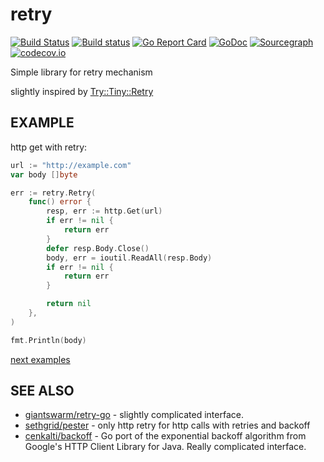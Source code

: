 # retry

[![Build Status](https://travis-ci.org/avast/retry-go.svg)](https://travis-ci.org/avast/retry-go)
[![Build status](https://ci.appveyor.com/api/projects/status/urj0cf370sr5hjw4?svg=true)](https://ci.appveyor.com/project/avast/retry-go)
[![Go Report Card](https://goreportcard.com/badge/github.com/avast/retry-go)](https://goreportcard.com/report/github.com/avast/retry-go)
[![GoDoc](https://godoc.org/github.com/avast/retry-go?status.svg)](http://godoc.org/github.com/jasei/retry-go)
[![Sourcegraph](https://sourcegraph.com/github.com/jasei/retry-go/-/badge.svg)](https://sourcegraph.com/github.com/jasei/retry-go?badge)
[![codecov.io](https://codecov.io/github/boennemann/badges/coverage.svg?branch=master)](https://codecov.io/github/jasei/retry-go?branch=master)

Simple library for retry mechanism

slightly inspired by [Try::Tiny::Retry](https://metacpan.org/pod/Try::Tiny::Retry)

## EXAMPLE

http get with retry:

```go
url := "http://example.com"
var body []byte

err := retry.Retry(
	func() error {
		resp, err := http.Get(url)
		if err != nil {
			return err
		}
		defer resp.Body.Close()
		body, err = ioutil.ReadAll(resp.Body)
		if err != nil {
			return err
		}

		return nil
	},
)

fmt.Println(body)
```

[next examples](examples)

## SEE ALSO
* [giantswarm/retry-go](https://github.com/giantswarm/retry-go) - slightly complicated interface.
* [sethgrid/pester](https://github.com/sethgrid/pester) - only http retry for http calls with retries and backoff
* [cenkalti/backoff](https://github.com/cenkalti/backoff) - Go port of the exponential backoff algorithm from Google's HTTP Client Library for Java. Really complicated interface.
